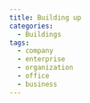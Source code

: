 ```yaml
---
title: Building up
categories:
  - Buildings
tags:
  - company
  - enterprise
  - organization
  - office
  - business
---
```

